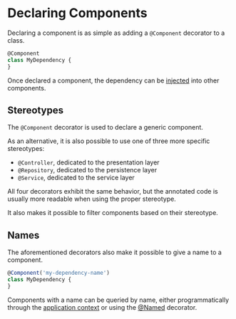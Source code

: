 # Declaring Components

Declaring a component is as simple as adding a `@Component` decorator to a class.

```typescript
@Component
class MyDependency {
}
```

Once declared a component, the dependency can be [injected](component-injection.md) into other components.

## Stereotypes

The `@Component` decorator is used to declare a generic component.

As an alternative, it is also possible to use one of three more specific stereotypes:

- `@Controller`, dedicated to the presentation layer
- `@Repository`, dedicated to the persistence layer
- `@Service`, dedicated to the service layer

All four decorators exhibit the same behavior, but the annotated code is usually more readable when using the proper stereotype.

It also makes it possible to filter components based on their stereotype.

## Names

The aforementioned decorators also make it possible to give a name to a component.

```typescript
@Component('my-dependency-name')
class MyDependency {
}
```

Components with a name can be queried by name, either programmatically through the [application context](context.md) or using the [@Named](component-injection.md#named) decorator.

